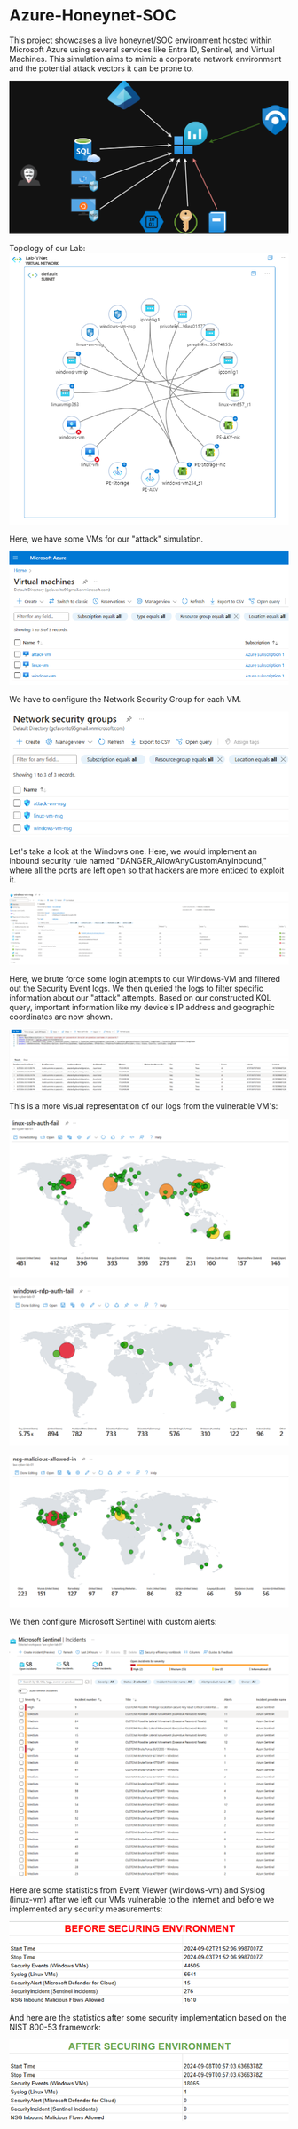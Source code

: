 # Azure-Honeynet-SOC
 

This project showcases a live honeynet/SOC environment hosted within Microsoft Azure using several services like Entra ID, Sentinel, and Virtual Machines.
This simulation aims to mimic a corporate network environment and the potential attack vectors it can be prone to.

![screenshot](/Pictures/Overview.png)

Topology of our Lab:
![screenshot](/Pictures/Lab-VNet.png)

Here, we have some VMs for our "attack" simulation.

![screenshot](/Pictures/VM's.png)

We have to configure the Network Security Group for each VM. 

![screenshot](/Pictures/NSG's.png)

Let's take a look at the Windows one. Here, we would implement an inbound security rule named "DANGER_AllowAnyCustomAnyInbound," where all the ports are left open so that hackers are more enticed to exploit it.

![screenshot](/Pictures/NSG-win.png)


Here, we brute force some login attempts to our Windows-VM and filtered out the Security Event logs. We then queried the logs to filter specific information about our "attack" attempts. Based on our constructed KQL query, important information like my device's IP address and geographic coordinates are now shown.

![screenshot](/Pictures/KQL-Log-Query.png)


This is a more visual representation of our logs from the vulnerable VM's:

![screenshot](/Pictures/Updated%20Workbook%20Pics/linux-ssh-auth-fail-BEFORE.png)

![screenshot](/Pictures/Updated%20Workbook%20Pics/windows-rdp-auth-fail-BEFORE.png)

![screenshot](/Pictures/Updated%20Workbook%20Pics/nsg-malicious-allowed-in-BEFORE.png)


We then configure Microsoft Sentinel with custom alerts:

![screenshot](/Pictures/Sentinel-Incidents.png)


Here are some statistics from Event Viewer (windows-vm) and Syslog (linux-vm) after we left our VMs vulnerable to the internet and before we implemented any security measurements:

![screenshot](/Pictures/Updated%20Workbook%20Pics/BEFORE-Map-Stats.png)

And here are the statistics after some security implementation based on the NIST 800-53 framework:

![screenshot](/Pictures/Updated%20Workbook%20Pics/AFTER-Map-Stats.png)

